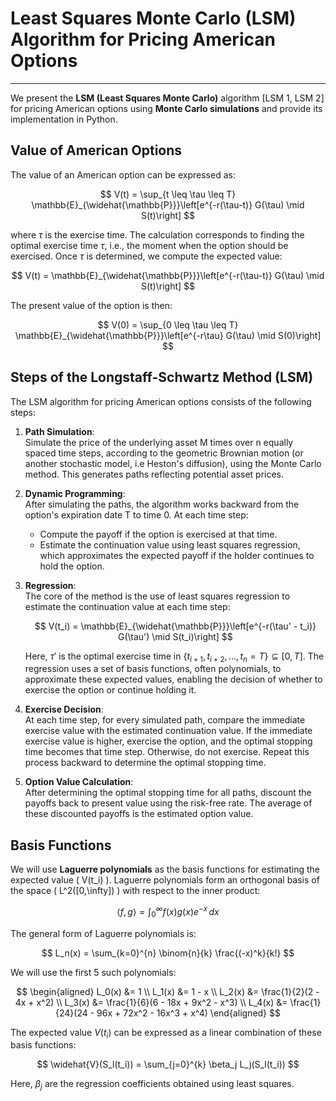 # Least Squares Monte Carlo (LSM) Algorithm for Pricing American Options
---

We present the **LSM (Least Squares Monte Carlo)** algorithm \[LSM 1, LSM 2\] for pricing American options using **Monte Carlo simulations** and provide its implementation in Python.

## Value of American Options

The value of an American option can be expressed as:

$$
V(t) = \sup_{t \leq \tau \leq T} \mathbb{E}_{\widehat{\mathbb{P}}}\left[e^{-r(\tau-t)} G(\tau) \mid S(t)\right]
$$

where $\tau$ is the exercise time. The calculation corresponds to finding the optimal exercise time $\tau$, i.e., the moment when the option should be exercised. Once $\tau$ is determined, we compute the expected value:

$$
V(t) = \mathbb{E}_{\widehat{\mathbb{P}}}\left[e^{-r(\tau-t)} G(\tau) \mid S(t)\right]
$$

The present value of the option is then:

$$
V(0) = \sup_{0 \leq \tau \leq T} \mathbb{E}_{\widehat{\mathbb{P}}}\left[e^{-r\tau} G(\tau) \mid S(0)\right]
$$

## Steps of the Longstaff-Schwartz Method (LSM)

The LSM algorithm for pricing American options consists of the following steps:

1. **Path Simulation**:  
   Simulate the price of the underlying asset M times over n equally spaced time steps, according to the geometric Brownian motion (or another stochastic model, i.e Heston's diffusion), using the Monte Carlo method. This generates paths reflecting potential asset prices.

2. **Dynamic Programming**:  
   After simulating the paths, the algorithm works backward from the option's expiration date T to time 0. At each time step:
   - Compute the payoff if the option is exercised at that time.
   - Estimate the continuation value using least squares regression, which approximates the expected payoff if the holder continues to hold the option.

3. **Regression**:  
   The core of the method is the use of least squares regression to estimate the continuation value at each time step:

   $$
   V(t_i) = \mathbb{E}_{\widehat{\mathbb{P}}}\left[e^{-r(\tau' - t_i)} G(\tau') \mid S(t_i)\right]
   $$

   Here, $\tau'$ is the optimal exercise time in $\{t_{i+1}, t_{i+2}, \dots, t_n = T\} \subseteq [0, T]$. The regression uses a set of basis functions, often polynomials, to approximate these expected values, enabling the decision of whether to exercise the option or continue holding it.

4. **Exercise Decision**:  
   At each time step, for every simulated path, compare the immediate exercise value with the estimated continuation value. If the immediate exercise value is higher, exercise the option, and the optimal stopping time becomes that time step. Otherwise, do not exercise. Repeat this process backward to determine the optimal stopping time.

5. **Option Value Calculation**:  
   After determining the optimal stopping time for all paths, discount the payoffs back to present value using the risk-free rate. The average of these discounted payoffs is the estimated option value.

## Basis Functions

We will use **Laguerre polynomials** as the basis functions for estimating the expected value \( V(t_i) \). Laguerre polynomials form an orthogonal basis of the space \( L^2([0,\infty]) \) with respect to the inner product:

$$
\langle f, g \rangle = \int_{0}^{\infty} f(x) g(x) e^{-x} \, dx
$$

The general form of Laguerre polynomials is:

$$
L_n(x) = \sum_{k=0}^{n} \binom{n}{k} \frac{(-x)^k}{k!}
$$

We will use the first 5 such polynomials:

$$
\begin{aligned}
L_0(x) &= 1 \\
L_1(x) &= 1 - x \\
L_2(x) &= \frac{1}{2}(2 - 4x + x^2) \\
L_3(x) &= \frac{1}{6}(6 - 18x + 9x^2 - x^3) \\
L_4(x) &= \frac{1}{24}(24 - 96x + 72x^2 - 16x^3 + x^4)
\end{aligned}
$$

The expected value $V(t_i)$ can be expressed as a linear combination of these basis functions:

$$
\widehat{V}(S_l(t_i)) = \sum_{j=0}^{k} \beta_j L_j(S_l(t_i))
$$

Here, $\beta_j$ are the regression coefficients obtained using least squares.

